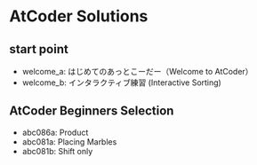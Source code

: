 # AtCoder Solutions
## start point
* welcome_a: はじめてのあっとこーだー（Welcome to AtCoder）
* welcome_b: インタラクティブ練習 (Interactive Sorting)

## AtCoder Beginners Selection
* abc086a: Product
* abc081a: Placing Marbles
* abc081b: Shift only
